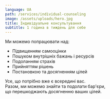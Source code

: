 ```yaml
---
language: UA
path: /services/individual-counseling
image: /assets/uploads/hero.jpg
title: Індивідуальне консультування
subtitle: 1 година в тиждень для себе
---
```

Ми можемо попрацювати над:

* Підвищенням самооцінки
* Пошуком внутрішніх бажань і ресурсів
* Подоланням страхів
* Прийняттям рішень​
* Постановкою та досягненням цілей

Усе, що потрібно вже є всередині вас.\
Разом, ми можемо знайти та подолати бар'єри,\
що перешкоджають досягненню ваших цілей.